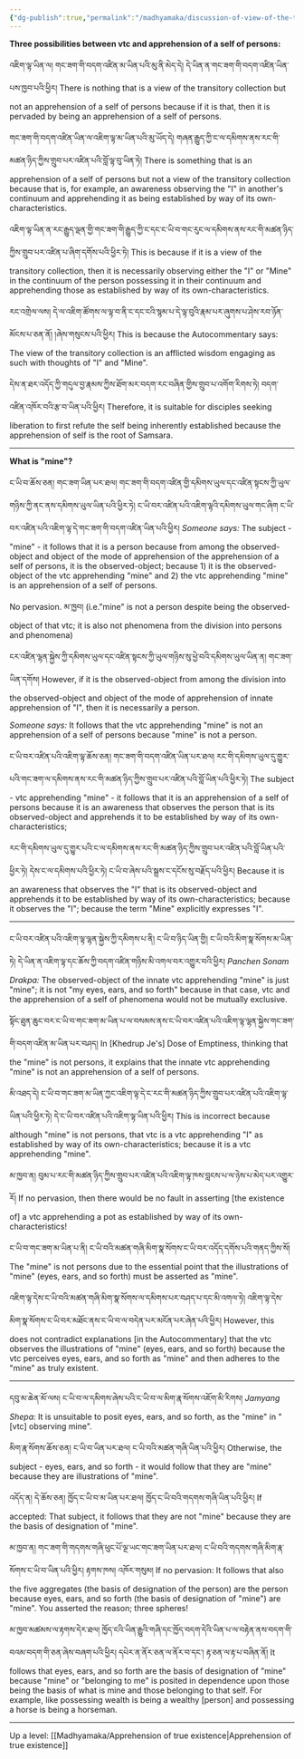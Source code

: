 ```yaml
---
{"dg-publish":true,"permalink":"/madhyamaka/discussion-of-view-of-the-transitory-collection/"}
---
```


**Three possibilities between vtc and apprehension of a self of persons:**

འཇིག་ལྟ་ཡིན་ལ། གང་ཟག་གི་བདག་འཛིན་མ་ཡིན་པའི་མུ་ནི་མེད་དེ། དེ་ཡིན་ན་གང་ཟག་གི་བདག་འཛིན་ཡིན་པས་ཁྱབ་པའི་ཕྱིར། 
There is nothing that is a view of the transitory collection but not an apprehension of a self of persons because if it is that, then it is pervaded by being an apprehension of a self of persons.

གང་ཟག་གི་བདག་འཛིན་ཡིན་ལ་འཇིག་ལྟ་མ་ཡིན་པའི་མུ་ཡོད་དེ། གཞན་རྒྱུད་ཀྱི་ང་ལ་དམིགས་ནས་རང་གི་མཚན་ཉིད་ཀྱིས་གྲུབ་པར་འཛིན་པའི་བློ་ལྟ་བུ་ཡིན་ཏེ། 
There is something that is an apprehension of a self of persons but not a view of the transitory collection because that is, for example, an awareness observing the "I" in another's continuum and apprehending it as being established by way of its own-characteristics.

འཇིག་ལྟ་ཡིན་ན་རང་རྒྱུད་ལྡན་གྱི་གང་ཟག་གི་རྒྱུད་ཀྱི་ང་དང་ང་ཡི་བ་གང་རུང་ལ་དམིགས་ནས་རང་གི་མཚན་ཉིད་ཀྱིས་གྲུབ་པར་འཛིན་པ་ཞིག་དགོས་པའི་ཕྱིར་ཏེ།
This is because if it is a view of the transitory collection, then it is necessarily observing either the "I" or "Mine" in the continuum of the person possessing it in their continuum and apprehending those as established by way of its own-characteristics.

རང་འགྲེལ་ལས། དེ་ལ་འཇིག་ཚོགས་ལ་ལྟ་བ་ནི་ང་དང་ངའི་སྙམ་པ་དེ་ལྟ་བུའི་རྣམ་པར་ཞུགས་པ་ཤེས་རབ་ཉོན་མོངས་པ་ཅན་ནོ། །ཞེས་གསུངས་པའི་ཕྱིར།
This is because the Autocommentary says: The view of the transitory collection is an afflicted wisdom engaging as such with thoughts of "I" and "Mine".

དེས་ན་ཐར་འདོད་ཀྱི་གདུལ་བྱ་རྣམས་ཀྱིས་ཐོག་མར་བདག་རང་བཞིན་གྱིས་གྲུབ་པ་འགོག་རིགས་ཏེ། བདག་འཛིན་འཁོར་བའི་རྩ་བ་ཡིན་པའི་ཕྱིར། 
Therefore, it is suitable for disciples seeking liberation to first refute the self being inherently established because the apprehension of self is the root of Samsara.

---

**What is "mine"?**

ང་ཡི་བ་ཆོས་ཅན། གང་ཟག་ཡིན་པར་ཐལ། གང་ཟག་གི་བདག་འཛིན་གྱི་དམིགས་ཡུལ་དང་འཛིན་སྟངས་ཀྱི་ཡུལ་གཉིས་ཀྱི་ནང་ནས་དམིགས་ཡུལ་ཡིན་པའི་ཕྱིར་ཏེ། 
ང་ཡི་བར་འཛིན་པའི་འཇིག་ལྟའི་དམིགས་ཡུལ་གང་ཞིག ང་ཡི་བར་འཛིན་པའི་འཇིག་ལྟ་དེ་གང་ཟག་གི་བདག་འཛིན་ཡིན་པའི་ཕྱིར།
*Someone says:* The subject - "mine" - it follows that it is a person because from among the observed-object and object of the mode of apprehension of the apprehension of a self of persons, it is the observed-object; because 1) it is the observed-object of the vtc apprehending "mine" and 2) the vtc apprehending "mine" is an apprehension of a self of persons.

No pervasion. མ་ཁྱབ། 
(i.e."mine" is not a person despite being the observed-object of that vtc; it is also not phenomena from the division into persons and phenomena)

ངར་འཛིན་ལྷན་སྐྱེས་ཀྱི་དམིགས་ཡུལ་དང་འཛིན་སྟངས་ཀྱི་ཡུལ་གཉིས་སུ་ཕྱེ་བའི་དམིགས་ཡུལ་ཡིན་ན། གང་ཟག་ཡིན་དགོས།
However, if it is the observed-object from among the division into the observed-object and object of the mode of apprehension of innate apprehension of "I", then it is necessarily a person.

*Someone says:* It follows that the vtc apprehending "mine" is not an apprehension of a self of persons because "mine" is not a person.

ང་ཡི་བར་འཛིན་པའི་འཇིག་ལྟ་ཆོས་ཅན། གང་ཟག་གི་བདག་འཛིན་ཡིན་པར་ཐལ། 
རང་གི་དམིགས་ཡུལ་དུ་གྱུར་པའི་གང་ཟག་ལ་དམིགས་ནས་རང་གི་མཚན་ཉིད་ཀྱིས་གྲུབ་པར་འཛིན་པའི་བློ་ཡིན་པའི་ཕྱིར་ཏེ། 
The subject - vtc apprehending "mine" - it follows that it is an apprehension of a self of persons because it is an awareness that observes the person that is its observed-object and apprehends it to be established by way of its own-characteristics; 

རང་གི་དམིགས་ཡུལ་དུ་གྱུར་པའི་ང་ལ་དམིགས་ནས་རང་གི་མཚན་ཉིད་ཀྱིས་གྲུབ་པར་འཛིན་པའི་བློ་ཡིན་པའི་ཕྱིར་ཏེ། 
དེས་ང་ལ་དམིགས་པའི་ཕྱིར་ཏེ། ང་ཡི་བ་ཞེས་པའི་སྒྲས་ང་དངོས་སུ་བརྗོད་པའི་ཕྱིར།
Because it is an awareness that observes the "I" that is its observed-object and apprehends it to be established by way of its own-characteristics; because it observes the "I"; because the term "Mine" explicitly expresses "I".

---
ང་ཡི་བར་འཛིན་པའི་འཇིག་ལྟ་ལྷན་སྐྱེས་ཀྱི་དམིགས་པ་ནི། ང་ཡི་བ་ཉིད་ཡིན་གྱི། ང་ཡི་བའི་མིག་སྣ་སོགས་མ་ཡིན་ཏེ། 
དེ་ཡིན་ན་འཇིག་ལྟ་དང་ཆོས་ཀྱི་བདག་འཛིན་གཉིས་མི་འགལ་བར་འགྱུར་བའི་ཕྱིར།
*Panchen Sonam Drakpa:* The observed-object of the innate vtc apprehending "mine" is just "mine"; it is not "my eyes, ears, and so forth" because in that case, vtc and the apprehension of a self of phenomena would not be mutually exclusive.

སྟོང་ཐུན་ཆུང་བར་ང་ཡི་བ་གང་ཟག་མ་ཡིན་པ་ལ་བསམས་ནས་ང་ཡི་བར་འཛིན་པའི་འཇིག་ལྟ་ལྷན་སྐྱེས་གང་ཟག་གི་བདག་འཛིན་མ་ཡིན་པར་བཤད།
In [Khedrup Je's] Dose of Emptiness, thinking that the "mine" is not persons, it explains that the innate vtc apprehending "mine" is not an apprehension of a self of persons.

མི་འཐད་དེ། ང་ཡི་བ་གང་ཟག་མ་ཡིན་ཀྱང་འཇིག་ལྟ་དེ་ང་རང་གི་མཚན་ཉིད་ཀྱིས་གྲུབ་པར་འཛིན་པའི་འཇིག་ལྟ་ཡིན་པའི་ཕྱིར་ཏེ། 
དེ་ང་ཡི་བར་འཛིན་པའི་འཇིག་ལྟ་ཡིན་པའི་ཕྱིར།
This is incorrect because although "mine" is not persons, that vtc is a vtc apprehending "I" as established by way of its own-characteristics; because it is a vtc apprehending "mine".

མ་ཁྱབ་ན། བུམ་པ་རང་གི་མཚན་ཉིད་ཀྱིས་གྲུབ་པར་འཛིན་པའི་འཇིག་ལྟ་ཁས་བླངས་པ་ལ་ཉེས་པ་མེད་པར་འགྱུར་རོ།
If no pervasion, then there would be no fault in asserting [the existence of] a vtc apprehending a pot as established by way of its own-characteristics!

ང་ཡི་བ་གང་ཟག་མ་ཡིན་པ་ནི། ང་ཡི་བའི་མཚན་གཞི་མིག་སྣ་སོགས་ང་ཡི་བར་འདོད་དགོས་པའི་གནད་ཀྱིས་སོ།
The "mine" is not persons due to the essential point that the illustrations of "mine" (eyes, ears, and so forth) must be asserted as "mine".

འཇིག་ལྟ་དེས་ང་ཡི་བའི་མཚན་གཞི་མིག་སྣ་སོགས་ལ་དམིགས་པར་བཤད་པ་དང་མི་འགལ་ཏེ། 
འཇིག་ལྟ་དེས་མིག་སྣ་སོགས་ང་ཡི་བར་མཐོང་ནས་ང་ཡི་བ་ལ་བདེན་པར་མངོན་པར་ཞེན་པའི་ཕྱིར།
However, this does not contradict explanations [in the Autocommentary] that the vtc observes the illustrations of "mine" (eyes, ears, and so forth) because the vtc perceives eyes, ears, and so forth as "mine" and then adheres to the "mine" as truly existent.

---
དབུ་མ་ཆེན་མོ་ལས། ང་ཡི་བ་ལ་དམིགས་ཞེས་པའི་ང་ཡི་བ་ལ་མིག་རྣ་སོགས་འཇོག་མི་རིགས།
*Jamyang Shepa:* It is unsuitable to posit eyes, ears, and so forth, as the "mine" in "[vtc] observing mine".

མིག་རྣ་སོགས་ཆོས་ཅན། ང་ཡི་བ་ཡིན་པར་ཐལ། ང་ཡི་བའི་མཚན་གཞི་ཡིན་པའི་ཕྱིར།
Otherwise, the subject - eyes, ears, and so forth - it would follow that they are "mine" because they are illustrations of "mine".

འདོད་ན། དེ་ཆོས་ཅན། ཁྱོད་ང་ཡི་བ་མ་ཡིན་པར་ཐལ། ཁྱོད་ང་ཡི་བའི་གདགས་གཞི་ཡིན་པའི་ཕྱིར། 
If accepted: That subject, it follows that they are not "mine" because they are the basis of designation of "mine".

མ་ཁྱབ་ན། གང་ཟག་གི་གདགས་གཞི་ཕུང་པོ་ལྔ་ཡང་གང་ཟག་ཡིན་པར་ཐལ། ང་ཡི་བའི་གདགས་གཞི་མིག་རྣ་སོགས་ང་ཡི་བ་ཡིན་པའི་ཕྱིར། རྟགས་ཁས། འཁོར་གསུམ།
If no pervasion: It follows that also the five aggregates (the basis of designation of the person) are the person because eyes, ears, and so forth (the basis of designation of "mine") are "mine". You asserted the reason; three spheres!

མ་ཁྱབ་མཚམས་ལ་རྟགས་དེར་ཐལ། ཁྱོད་ངའི་ཡིན་རྒྱུའི་གཞི་དང་ཁྱོད་བདག་དེའི་ཡིན་པ་ལ་བརྟེན་ནས་བདག་གི་བའམ་བདག་གི་ཅན་ཞེས་བཞག་པའི་ཕྱིར། 
དཔེར་ན་ནོར་ཅན་ལ་ནོར་བ་དང་། རྟ་ཅན་ལ་རྟ་པ་བཞིན་ནོ།
It follows that eyes, ears, and so forth are the basis of designation of "mine" because "mine" or "belonging to me" is posited in dependence upon those being the basis of what is mine and those belonging to that self. For example, like possessing wealth is being a wealthy [person] and possessing a horse is being a horseman.

---
Up a level: [[Madhyamaka/Apprehension of true existence\|Apprehension of true existence]]